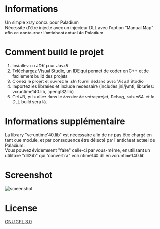 # Informations
Un simple xray concu pour Paladium<br>
Nécessite d'être injecté avec un injecteur DLL avec l'option "Manual Map" afin de contourner l'anticheat actuel de Paladium.

# Comment build le projet
1. Installez un JDK pour Java8
2. Téléchargez Visual Studio, un IDE qui permet de coder en C++ et de facilement build des projets
3. Clonez le projet et ouvrez le .sln fourni dedans avec Visual Studio
4. Importez les libraries et include nécessaire (includes jni/jvmti, libraries: vcruntime140.lib, opengl32.lib)
5. Ctrl+B, puis allez dans le dossier de votre projet, Debug, puis x64, et le DLL build sera là.

# Informations supplémentaire
La library "vcruntime140.lib" est nécessaire afin de ne pas être chargé en tant que module, et par conséquence être détecté par l'anticheat actuel de Paladium.<br>
Vous pouvez évidemment "faire" celle-ci par vous-même, en utilisant un utilitaire "dll2lib" qui "convertira" vcruntime140.dll en vcruntime140.lib

# Screenshot
![screenshot](https://github.com/Wykt/paladium-xray/assets/47749428/b7b0cd25-4904-4242-bd38-b1ea69ef04df)

# License
[GNU GPL 3.0](https://choosealicense.com/licenses/gpl-3.0/)
